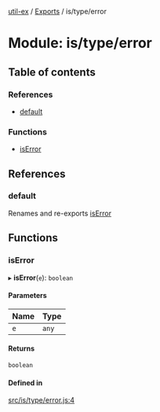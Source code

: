 [util-ex](../README.md) / [Exports](../modules.md) / is/type/error

# Module: is/type/error

## Table of contents

### References

- [default](is_type_error.md#default)

### Functions

- [isError](is_type_error.md#iserror)

## References

### default

Renames and re-exports [isError](is_type_error.md#iserror)

## Functions

### isError

▸ **isError**(`e`): `boolean`

#### Parameters

| Name | Type |
| :------ | :------ |
| `e` | `any` |

#### Returns

`boolean`

#### Defined in

[src/is/type/error.js:4](https://github.com/snowyu/util-ex.js/blob/d94968d/src/is/type/error.js#L4)
